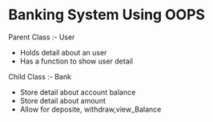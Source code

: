# Banking System Using OOPS

Parent Class :- User

* Holds detail about an user
* Has a function to show user detail

Child Class :- Bank

* Store detail about account balance
* Store detail about amount
* Allow for deposite, withdraw,view_Balance
